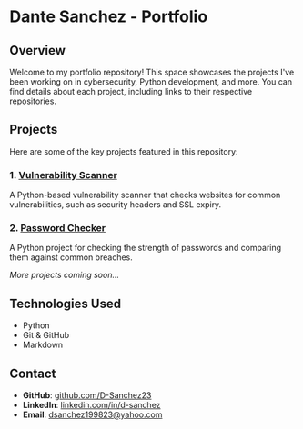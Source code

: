 # Dante Sanchez - Portfolio

## Overview
Welcome to my portfolio repository! This space showcases the projects I've been working on in cybersecurity, Python development, and more. You can find details about each project, including links to their respective repositories.

## Projects
Here are some of the key projects featured in this repository:

### 1. [Vulnerability Scanner](./vulnerability-scanner/vulnerability-scanner.py)
A Python-based vulnerability scanner that checks websites for common vulnerabilities, such as security headers and SSL expiry.

### 2. [Password Checker](./password-checker/password-checker.py)
A Python project for checking the strength of passwords and comparing them against common breaches.

*More projects coming soon...*

## Technologies Used
- Python
- Git & GitHub
- Markdown

## Contact
- **GitHub**: [github.com/D-Sanchez23](https://github.com/D-Sanchez23)
- **LinkedIn**: [linkedin.com/in/d-sanchez](https://linkedin.com/in/d-sanchez)
- **Email**: dsanchez199823@yahoo.com
